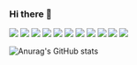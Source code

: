 ### Hi there 👋

<img src="https://img.shields.io/static/v1?style=for-the-badge&logo=appveyor&label=HTML5&message=HTML&color=E34F26" /> <img src="https://img.shields.io/static/v1?style=for-the-badge&logo=appveyor&label=CSS3&message=CSS3&color=1572B6" /> <img src="https://img.shields.io/static/v1?style=for-the-badge&logo=appveyor&label=JavaScript&message=VanillaJs&color=F7DF1E" /> <img src="https://img.shields.io/static/v1?style=for-the-badge&logo=appveyor&label=Node.js&message=Node.js&color=339933" /> <img src="https://img.shields.io/static/v1?style=for-the-badge&logo=appveyor&label=MySQL&message=MySQL&color=4479A1" /> <img src="https://img.shields.io/static/v1?style=for-the-badge&logo=appveyor&label=JSON&message=JSON&color=000000" /> <img src="https://img.shields.io/static/v1?style=for-the-badge&logo=appveyor&label=Adobe Photoshop&message=Photoshop&color=31A8FF" /> <img src="https://img.shields.io/static/v1?style=for-the-badge&logo=appveyor&label=Naver&message=ncloud&color=03C75A" /> <img src="https://img.shields.io/static/v1?style=for-the-badge&logo=appveyor&label=Amazon EC2&message=micro&color=FF9900" /> <img src="https://img.shields.io/static/v1?style=for-the-badge&logo=appveyor&label=Apple&message=macOS&color=000000" /> <img src="https://img.shields.io/badge/Swift-F05138?style=flat-square&logo=Swift&logoColor=white"/>

![Anurag's GitHub stats](https://github-readme-stats.vercel.app/api?username=hi2102&show_icons=true&theme=radical)
<!--
**hi2102/hi2102** is a ✨ _special_ ✨ repository because its `README.md` (this file) appears on your GitHub profile.

Here are some ideas to get you started:

- 🔭 I’m currently working on ...
- 🌱 I’m currently learning ...
- 👯 I’m looking to collaborate on ...
- 🤔 I’m looking for help with ...
- 💬 Ask me about ...
- 📫 How to reach me: ...
- 😄 Pronouns: ...
- ⚡ Fun fact: ...
-->
